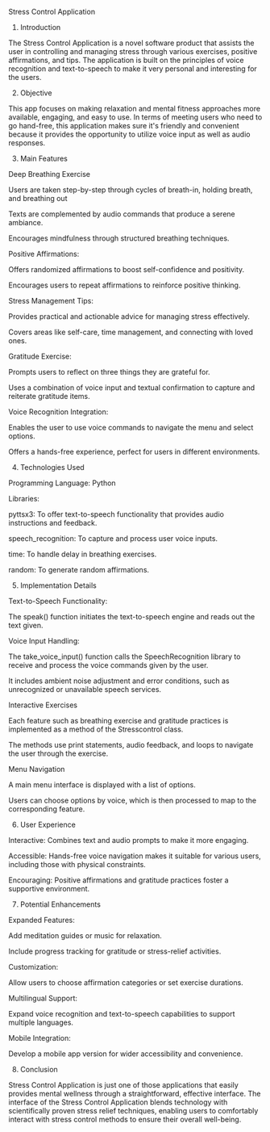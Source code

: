  Stress Control Application

1. Introduction

The Stress Control Application is a novel software product that assists the user in controlling and managing stress through various exercises, positive affirmations, and tips. The application is built on the principles of voice recognition and text-to-speech to make it very personal and interesting for the users.

2. Objective

This app focuses on making relaxation and mental fitness approaches more available, engaging, and easy to use. In terms of meeting users who need to go hand-free, this application makes sure it's friendly and convenient because it provides the opportunity to utilize voice input as well as audio responses.

3. Main Features

Deep Breathing Exercise

Users are taken step-by-step through cycles of breath-in, holding breath, and breathing out

Texts are complemented by audio commands that produce a serene ambiance.

Encourages mindfulness through structured breathing techniques.

Positive Affirmations:

Offers randomized affirmations to boost self-confidence and positivity.

Encourages users to repeat affirmations to reinforce positive thinking.

Stress Management Tips:

Provides practical and actionable advice for managing stress effectively.

Covers areas like self-care, time management, and connecting with loved ones.

Gratitude Exercise:

Prompts users to reflect on three things they are grateful for.

Uses a combination of voice input and textual confirmation to capture and reiterate gratitude items.

Voice Recognition Integration:

Enables the user to use voice commands to navigate the menu and select options.

Offers a hands-free experience, perfect for users in different environments.

4. Technologies Used

Programming Language: Python

Libraries:

pyttsx3: To offer text-to-speech functionality that provides audio instructions and feedback.

speech_recognition: To capture and process user voice inputs.

time: To handle delay in breathing exercises.

random: To generate random affirmations.

5. Implementation Details

Text-to-Speech Functionality:

The speak() function initiates the text-to-speech engine and reads out the text given.

Voice Input Handling:

The take_voice_input() function calls the SpeechRecognition library to receive and process the voice commands given by the user.

It includes ambient noise adjustment and error conditions, such as unrecognized or unavailable speech services.

Interactive Exercises

Each feature such as breathing exercise and gratitude practices is implemented as a method of the Stresscontrol class.

The methods use print statements, audio feedback, and loops to navigate the user through the exercise.

Menu Navigation

A main menu interface is displayed with a list of options.

Users can choose options by voice, which is then processed to map to the corresponding feature.

6. User Experience

Interactive: Combines text and audio prompts to make it more engaging.

Accessible: Hands-free voice navigation makes it suitable for various users, including those with physical constraints.

Encouraging: Positive affirmations and gratitude practices foster a supportive environment.

7. Potential Enhancements

Expanded Features:

Add meditation guides or music for relaxation.

Include progress tracking for gratitude or stress-relief activities.

Customization:

Allow users to choose affirmation categories or set exercise durations.

Multilingual Support:

Expand voice recognition and text-to-speech capabilities to support multiple languages.

Mobile Integration:

Develop a mobile app version for wider accessibility and convenience.

8. Conclusion

Stress Control Application is just one of those applications that easily provides mental wellness through a straightforward, effective interface. The interface of the Stress Control Application blends technology with scientifically proven stress relief techniques, enabling users to comfortably interact with stress control methods to ensure their overall well-being.

